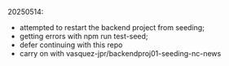 20250514:
- attempted to restart the backend project from seeding;
- getting errors with npm run test-seed;
- defer continuing with this repo
- carry on with vasquez-jpr/backendproj01-seeding-nc-news

